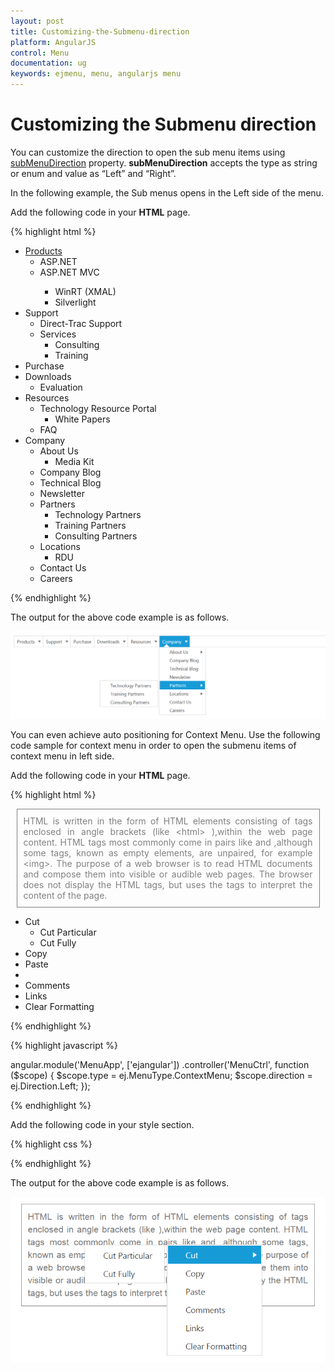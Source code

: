 ```yaml
---
layout: post
title: Customizing-the-Submenu-direction
platform: AngularJS
control: Menu
documentation: ug
keywords: ejmenu, menu, angularjs menu
---
```


# Customizing the Submenu direction

You can customize the direction to open the sub menu items using [subMenuDirection](https://help.syncfusion.com/api/js/ejmenu#members:submenudirection) property. **subMenuDirection** accepts the type as string or enum and value as “Left” and “Right”. 

In the following example, the Sub menus opens in the Left side of the menu.

Add the following code in your **HTML** page.

{% highlight html %}
 
<div class="content-container-fluid">
    <div class="row">
        <div class="cols-sample-area">
             <ul id="coProducts" ej-menu e-submenudirection="left">
                <li id="Products">
                    <a href="#">Products</a>
                    <ul>
                        <li><a>ASP.NET</a></li>
                        <li><a>ASP.NET MVC</a></li>
                        <ul>
                            <li><a>WinRT (XMAL)</a></li>
                            <li><a>Silverlight</a></li>
                        </ul>
                       </ul>
                </li>  
            <li id="Support">
                <a>Support</a>
                <ul>
                    <li><a>Direct-Trac Support</a></li>
                    <li>
                        <a>Services</a>
                        <ul>
                            <li><a>Consulting</a></li>
                            <li><a>Training</a></li>
                        </ul>
                    </li>
                </ul>
            </li>
            <li id="Purchase"><a>Purchase</a></li>
            <li id="Downloads">
                <a>Downloads</a>
                <ul>
                    <li><a>Evaluation</a></li>
                </ul>
            </li>
            <li id="Resources">
                <a>Resources</a>
                <ul>
                    <li>
                        <a>Technology Resource Portal </a>
                        <ul>
                            <li><a>White Papers</a></li>
                        </ul>
                    </li>
                    <li><a>FAQ</a></li>
                </ul>
            </li>
            <li id="Company">
                <a>Company</a>
                <ul>
                    <li>
                        <a>About Us</a>
                        <ul>
                            <li><a>Media Kit</a></li>
                        </ul>
                    </li>
                    <li><a>Company Blog</a></li>
                    <li><a>Technical Blog</a></li>
                    <li><a>Newsletter</a></li>
                    <li>
                        <a>Partners</a>
                        <ul>
                            <li><a>Technology Partners</a></li>
                            <li><a>Training Partners</a></li>
                            <li><a>Consulting Partners</a></li>
                        </ul>
                    </li>
                    <li>
                        <a>Locations</a>
                        <ul>
                            <li><a>RDU</a></li>
                        </ul>
                    </li>
                    <li><a>Contact Us</a></li>
                    <li><a>Careers</a></li>
                </ul>
            </li>
          </ul>
        </div>
    </div>
</div>

{% endhighlight %}

The output for the above code example is as follows.          

![](Customizing-the-Submenu-direction_images/Customizing-the-Submenu-direction_img1.png) 

You can even achieve auto positioning for Context Menu. Use the following code sample for context menu in order to open the submenu items of context menu in left side.

Add the following code in your **HTML** page.

{% highlight html %}

 <div>
    <div id="target" class="textarea">
        HTML is written in the form of HTML elements consisting of tags enclosed in angle
        brackets (like
        &lt;html&gt;
        ),within the web page content. HTML tags most commonly come in pairs like and ,although
        some tags, known as empty elements, are unpaired, for example
        &lt;img&gt;. The purpose of a web browser is to read HTML documents and compose them into
        visible or audible web pages. The browser does not display the HTML tags, but uses
        the tags to interpret the content of the page.
    </div>
     <ul id="contextMenu" ej-menu e-menutype="type" e-contextmenutarget="#target" e-submenudirection="direction">
        <li>
            <a>Cut</a>
            <ul>
                <li>
                    <a>Cut Particular</a>
                </li>
                <li><a>Cut Fully</a></li>
            </ul>
        </li>
        <li><a>Copy</a></li>
        <li><a>Paste</a></li>
        <li class="separator"></li>
        <li><a>Comments</a></li>
        <li><a>Links</a></li>
        <li><a>Clear Formatting</a></li>
    </ul>
</div>

{% endhighlight %}

{% highlight javascript %}

angular.module('MenuApp', ['ejangular'])
.controller('MenuCtrl', function ($scope) {
    $scope.type = ej.MenuType.ContextMenu;
    $scope.direction = ej.Direction.Left;
});

{% endhighlight %}

Add the following code in your style section.

{% highlight css %}

<style type="text/css">
    .textarea {
        border: 1px solid;
        padding: 10px;
        position: relative;
        text-align: justify;
        width: 463px;
        color: gray;
        margin: 0 auto;
    }
</style>


{% endhighlight %}

The output for the above code example is as follows.

![](Customizing-the-Submenu-direction_images/Customizing-the-Submenu-direction_img2.png)
